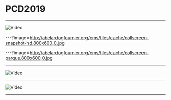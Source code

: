 # PCD2019

---

![Video](https://player.vimeo.com/video/60731302#t=310s)

---?image=http://abelardogfournier.org/cms/files/cache/collscreen-snapshot-hd.800x600_0.jpg

---?image=http://abelardogfournier.org/cms/files/cache/collscreen-parque.800x600_0.jpg

---

![Video](https://player.vimeo.com/video/36047734)

---

![Video](https://www.youtube.com/embed/C9pwBZHVDyI)

---


